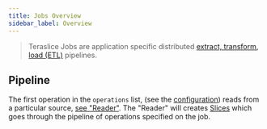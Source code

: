 ```yaml
---
title: Jobs Overview
sidebar_label: Overview
---
```


> Teraslice Jobs are application specific distributed [extract, transform, load (ETL)](https://en.wikipedia.org/wiki/Extract,_transform,_load) pipelines.

## Pipeline

The first operation in the `operations` list, (see the [configuration](./configuration.md)) reads from a particular source, [see "Reader"](./operations/overview.md#Reader). The "Reader" will creates [Slices](../packages/job-components/api/interfaces/slice.md) which goes through the pipeline of operations specified on the job.
